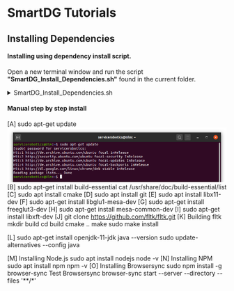 # SmartDG Tutorials
## Installing Dependencies
#### Installing using dependency install script.
Open a new terminal window and run the script **"SmartDG_Install_Dependencies.sh"** found in the current folder.
<details>
<p>
<summary>SmartDG_Install_Dependencies.sh</summary>

```bash
YOPTION="-y"
#YOPTION=""
echo "########################################## SmartDG_Install_Dependencies START"
echo "########################################## Updateing apt-get"
sudo apt-get update
echo "########################################## Installing build-essential"
sudo apt-get $YOPTION install build-essential
echo "########################################## Installing cmake"
sudo apt $YOPTION install cmake
echo "########################################## Installing git"
sudo apt $YOPTION install git
echo "########################################## Installing libx11-dev"
sudo apt $YOPTION install libx11-dev
echo "########################################## Installing libglu1-mesa-dev"
sudo apt-get $YOPTION install libglu1-mesa-dev
echo "########################################## Installing freeglut3-dev"
sudo apt-get $YOPTION install freeglut3-dev
echo "########################################## Installing mesa-common-dev"
sudo apt-get $YOPTION install mesa-common-dev
echo "########################################## Installing libxft-dev"
sudo apt-get $YOPTION install libxft-dev
echo "########################################## Installing fltk"
if [ -e "/usr/local/lib/libfltk.a" ]
then
echo "########################################## fltk | /usr/local/lib/libfltk.a already exists"
echo "########################################## fltk | Manually re-install if desired"
else
echo "########################################## fltk | Cloning fltk"
	mkdir -p ~/SOFTWARE/
	cd ~/SOFTWARE/
	sudo rm -r ~/SOFTWARE/fltk
	git clone https://github.com/fltk/fltk.git
	cd ~/SOFTWARE/fltk	
echo "########################################## fltk | Building fltk"		
	mkdir ~/SOFTWARE/fltk/build
	cd ~/SOFTWARE/fltk/build
	cmake ..
	make
echo "########################################## fltk | Installing fltk"		
	sudo make install
fi
echo "########################################## Installing openjdk-11-jdk"
sudo apt-get $YOPTION install openjdk-11-jdk
java --version
echo "########################################## Installing nodejs"
sudo apt $YOPTION install nodejs
node -v
echo "########################################## Installing npm"
sudo apt $YOPTION install npm
npm -v
echo "########################################## Installing Browsersync"
sudo npm $YOPTION install -g browser-sync
echo "########################################## SmartDG_Install_Dependencies DONE "
```
</p>
</details>

#### Manual step by step install

[A] sudo apt-get update
![alt text](Installing_Dependencies_A.png)
[B] sudo apt-get install build-essential
cat /usr/share/doc/build-essential/list
[C] sudo apt install cmake
[D] sudo apt install git
[E] sudo apt install libx11-dev
[F] sudo apt-get install libglu1-mesa-dev
[G] sudo apt-get install freeglut3-dev
[H] sudo apt-get install mesa-common-dev
[I] sudo apt-get install libxft-dev
[J] git clone https://github.com/fltk/fltk.git
[K] Building fltk
mkdir build
cd build
cmake ..
make
sudo make install

[L] sudo apt-get install openjdk-11-jdk
java --version
sudo update-alternatives --config java

[M] Installing Node.js
sudo apt install nodejs
node -v
[N] Installing NPM
sudo apt install npm
npm -v
[O] Installing Browsersync
sudo npm install -g browser-sync
Test Browsersync
browser-sync start --server --directory --files '**/*' 
